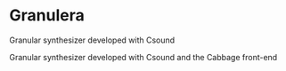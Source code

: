 # Granulera
Granular synthesizer developed with Csound

Granular synthesizer developed with Csound and the Cabbage front-end
